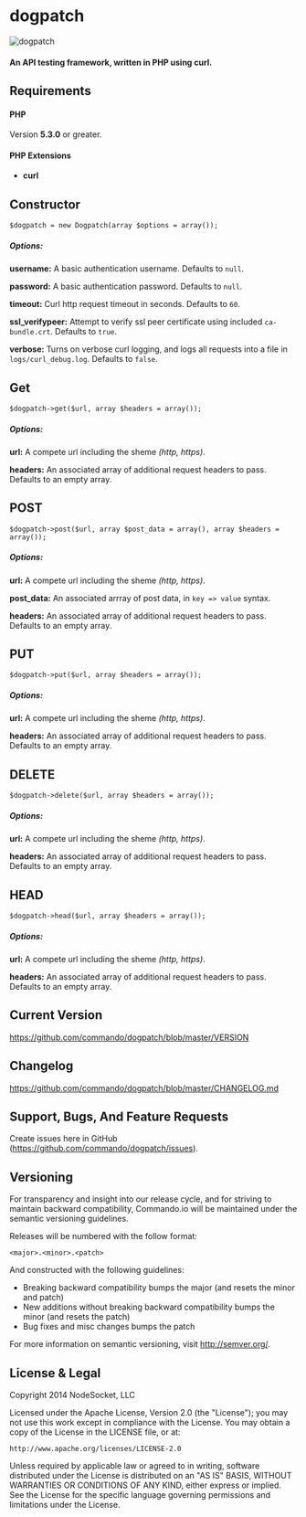 dogpatch
========

![dogpatch](http://blog.preservationnation.org/wp-content/uploads/2012/01/Dogpatch-Historic-District.jpg)

#### An API testing framework, written in PHP using curl.

Requirements
------------

#### PHP ####
Version **5.3.0** or greater.

#### PHP Extensions ####
+ **curl**

Constructor
-----------

    $dogpatch = new Dogpatch(array $options = array());

##### Options:

**username:** A basic authentication username. Defaults to `null`.

**password:** A basic authentication password. Defaults to `null`.

**timeout:** Curl http request timeout in seconds. Defaults to `60`.

**ssl_verifypeer:** Attempt to verify ssl peer certificate  using included `ca-bundle.crt`. Defaults to `true`.

**verbose:** Turns on verbose curl logging, and logs all requests into a file in `logs/curl_debug.log`. Defaults to `false`.

Get
---

    $dogpatch->get($url, array $headers = array());

##### Options:

**url:** A compete url including the sheme *(http, https)*.

**headers:** An associated array of additional request headers to pass. Defaults to an empty array.

POST
----

    $dogpatch->post($url, array $post_data = array(), array $headers = array());

##### Options:

**url:** A compete url including the sheme *(http, https)*.

**post_data:** An associated arrray of post data, in `key => value` syntax.

**headers:** An associated array of additional request headers to pass. Defaults to an empty array.

PUT
---

    $dogpatch->put($url, array $headers = array());

##### Options:

**url:** A compete url including the sheme *(http, https)*.

**headers:** An associated array of additional request headers to pass. Defaults to an empty array.

DELETE
------

    $dogpatch->delete($url, array $headers = array());

##### Options:

**url:** A compete url including the sheme *(http, https)*.

**headers:** An associated array of additional request headers to pass. Defaults to an empty array.

HEAD
----

    $dogpatch->head($url, array $headers = array());

##### Options:

**url:** A compete url including the sheme *(http, https)*.

**headers:** An associated array of additional request headers to pass. Defaults to an empty array.

Current Version
---------------

https://github.com/commando/dogpatch/blob/master/VERSION

Changelog
---------

https://github.com/commando/dogpatch/blob/master/CHANGELOG.md

Support, Bugs, And Feature Requests
-----------------------------------

Create issues here in GitHub (https://github.com/commando/dogpatch/issues).

Versioning
----------

For transparency and insight into our release cycle, and for striving to maintain backward compatibility, Commando.io will be maintained under the semantic versioning guidelines.

Releases will be numbered with the follow format:

`<major>.<minor>.<patch>`

And constructed with the following guidelines:

+ Breaking backward compatibility bumps the major (and resets the minor and patch)
+ New additions without breaking backward compatibility bumps the minor (and resets the patch)
+ Bug fixes and misc changes bumps the patch

For more information on semantic versioning, visit http://semver.org/.

License & Legal
---------------

Copyright 2014 NodeSocket, LLC

Licensed under the Apache License, Version 2.0 (the "License"); you may not use this work except in compliance with the License. You may obtain a copy of the License in the LICENSE file, or at:

    http://www.apache.org/licenses/LICENSE-2.0

Unless required by applicable law or agreed to in writing, software distributed under the License is distributed on an "AS IS" BASIS, WITHOUT WARRANTIES OR CONDITIONS OF ANY KIND, either express or implied. See the License for the specific language governing permissions and limitations under the License.